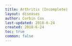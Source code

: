 ```yaml
---
title: Arthritis (Incomplete)
layout: diseases
author: Corbin Cox
last-updated: 2018-6-24
created: 2018-6-24
toc: true
common: false
---
```


